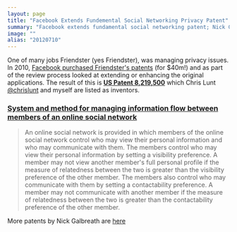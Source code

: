 ```yaml
---
layout: page
title: "Facebook Extends Fundemental Social Networking Privacy Patent"
summary: "Facebook extends fundamental social networking patent; Nick Galbreath listed as inventor."
image: ""
alias: "20120710"
---
```


One of many jobs Friendster (yes Friendster), was managing privacy
issues.  In 2010, [Facebook purchased Friendster's patents](http://gigaom.com/2010/08/04/facebook-buys-friendster-patents-for-40m/) (for $40m!) and as part of the review process looked at extending or enhancing the original applications.  The result of this is **[US Patent 8,219,500](http://patft.uspto.gov/netacgi/nph-Parser?Sect1=PTO2&Sect2=HITOFF&p=1&u=%2Fnetahtml%2FPTO%2Fsearch-bool.html&r=1&f=G&l=50&co1=AND&d=PTXT&s1=8219500.PN.&OS=PN/8219500&RS=PN/8219500)** which Chris Lunt [@chrislunt](https://twitter.com/chrislunt) and myself are listed as inventors.

### [System and method for managing information flow between members of an online social network](http://patft.uspto.gov/netacgi/nph-Parser?Sect1=PTO2&Sect2=HITOFF&p=1&u=%2Fnetahtml%2FPTO%2Fsearch-bool.html&r=1&f=G&l=50&co1=AND&d=PTXT&s1=8219500.PN.&OS=PN/8219500&RS=PN/8219500) ###

> An online social network is provided in which members of the online
> social network control who may view their personal information and who
> may communicate with them. The members control who may view their
> personal information by setting a visibility preference. A member may
> not view another member's full personal profile if the measure of
> relatedness between the two is greater than the visibility preference
> of the other member. The members also control who may communicate with
> them by setting a contactability preference. A member may not
> communicate with another member if the measure of relatedness between
> the two is greater than the contactability preference of the other
> member.

More patents by Nick Galbreath are [here](/patents)
